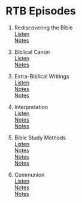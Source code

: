 # RTB Episodes

1. Rediscovering the Bible  
	[Listen](https://anchor.fm/jaime-ramirez0/episodes/Rediscovering-the-Bible-e1em3hm)  
	[Notes](episode/complete/0001_Biblical_Audience.md)  


2. Biblical Canon  
	[Listen](https://anchor.fm/jaime-ramirez0/episodes/Biblical-Canon-e1fa001)  
	[Notes](episode/complete/0002_Biblical_Canon.md)  


3. Extra-Biblical Writings  
	[Listen](https://anchor.fm/jaime-ramirez0/episodes/Extra-Biblical-Writings-e1gddot)  
	[Notes](episode/0003/Deuterocanon.docx)  
	[Notes](episode/0003/ExtraBiblical_Writings.md)  


4. Interpretation  
	[Listen](https://anchor.fm/jaime-ramirez0/episodes/Biblical-Interpretation-e1gboqg)  
	[Notes](episode/0004/Interpretation.md)  
	[Notes](episode/0004/Interpretation.docx)  


5. Bible Study Methods  
	[Listen](https://rediscoveringthebible.org)  
	[Notes](episode/0005/BibleStudy_Methods.md)  
	[Notes](episode/0005/Bible_study_methods.docx)  
	[Notes](episode/0005/bible_study.md)  


6. Communion  
	[Listen](https://rediscoveringthebible.org)  
	[Notes](episode/0006/Transubstantiation.docx)  
	[Notes](episode/0006/communion.md)  
